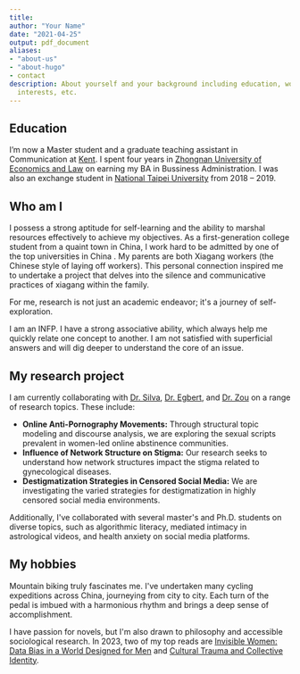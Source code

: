 ```yaml
---
title: 
author: "Your Name"
date: "2021-04-25"
output: pdf_document
aliases:
- "about-us"
- "about-hugo"
- contact
description: About yourself and your background including education, work experience,
  interests, etc.
---
```



## Education

I’m now a Master student and a graduate teaching assistant in Communication at [Kent](https://www.kent.edu/comm). I spent four years in [Zhongnan University of Economics and Law](https://www.topuniversities.com/universities/zhongnan-university-economics-law) on earning my BA in Bussiness Administration. I was also an exchange student in [National Taipei University](https://en.wikipedia.org/wiki/National_Taipei_University) from 2018 – 2019.

## Who am I

I possess a strong aptitude for self-learning and the ability to marshal resources effectively to achieve my objectives. As a first-generation college student from a quaint town in China, I work hard to be admitted by one of the top universities in China . My parents are both Xiagang workers (the Chinese style of laying off workers). This personal connection inspired me to undertake a project that delves into the silence and communicative practices of xiagang within the family. 

For me, research is not just an academic endeavor; it's a journey of self-exploration.

I am an INFP.   I have a strong associative ability, which always  help me quickly relate one concept to another. I am not satisfied with superficial answers and will dig deeper to understand the core of an issue.



## My research project

I am currently collaborating with [Dr. Silva](https://www.kent.edu/comm/david-e-silva), [Dr. Egbert](https://www.kent.edu/comm/nichole-l-egbert), and [Dr. Zou](https://www.coastal.edu/academics/facultyprofiles/humanities/communicationmediaculture/wenxuezou/) on a range of research topics. These include:

- **Online Anti-Pornography Movements:** Through structural topic modeling and discourse analysis, we are exploring the sexual scripts prevalent in women-led online abstinence communities.
- **Influence of Network Structure on Stigma:** Our research seeks to understand how network structures impact the stigma related to gynecological diseases.
- **Destigmatization Strategies in Censored Social Media:** We are investigating the varied strategies for destigmatization in highly censored social media environments.

Additionally, I've collaborated with several master's and Ph.D. students on diverse topics, such as algorithmic literacy, mediated intimacy in astrological videos, and health anxiety on social media platforms.


## My hobbies

Mountain biking truly fascinates me. I've undertaken many cycling expeditions across China, journeying from city to city. Each turn of the pedal is imbued with a harmonious rhythm and brings a deep sense of accomplishment.

I have passion for novels, but I'm also drawn to philosophy and accessible sociological research. In 2023, two of my top reads are [Invisible Women: Data Bias in a World Designed for Men](https://www.amazon.com/Invisible-Women-Data-World-Designed/dp/1419729071) and [Cultural Trauma and Collective Identity](https://www.ucpress.edu/book/9780520235953/cultural-trauma-and-collective-identity).






